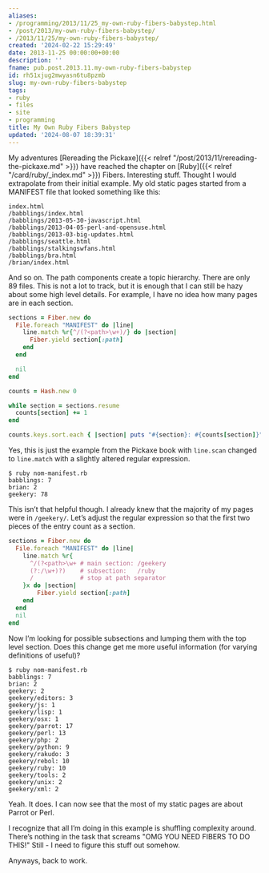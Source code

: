 ```yaml
---
aliases:
- /programming/2013/11/25_my-own-ruby-fibers-babystep.html
- /post/2013/my-own-ruby-fibers-babystep/
- /2013/11/25/my-own-ruby-fibers-babystep/
created: '2024-02-22 15:29:49'
date: 2013-11-25 00:00:00+00:00
description: ''
fname: pub.post.2013.11.my-own-ruby-fibers-babystep
id: rh51xjug2mwyasn6tu8pzmb
slug: my-own-ruby-fibers-babystep
tags:
- ruby
- files
- site
- programming
title: My Own Ruby Fibers Babystep
updated: '2024-08-07 18:39:31'
---
```


My adventures [Rereading the Pickaxe]({{< relref "/post/2013/11/rereading-the-pickaxe.md" >}}) have reached the chapter on [Ruby]({{< relref "/card/ruby/_index.md" >}}) Fibers. Interesting stuff. Thought I would extrapolate from their initial example. My old static pages started from a MANIFEST file that looked something like this:

```plaintext
index.html
/babblings/index.html
/babblings/2013-05-30-javascript.html
/babblings/2013-04-05-perl-and-opensuse.html
/babblings/2013-03-big-updates.html
/babblings/seattle.html
/babblings/stalkingswfans.html
/babblings/bra.html
/brian/index.html
```

And so on. The path components create a topic hierarchy. There are only 89 files. This is not a lot to track, but it is enough that I can still be hazy about some high level details. For example, I have no idea how many pages are in each section.

```ruby
sections = Fiber.new do
  File.foreach "MANIFEST" do |line|
    line.match %r{^/(?<path>\w+)/} do |section|
      Fiber.yield section[:path]
    end
  end

  nil
end

counts = Hash.new 0

while section = sections.resume
  counts[section] += 1
end

counts.keys.sort.each { |section| puts "#{section}: #{counts[section]}" }
```

Yes, this is just the example from the Pickaxe book with `line.scan` changed to `line.match` with a slightly altered regular expression.

```console
$ ruby nom-manifest.rb
babblings: 7
brian: 2
geekery: 78
```

This isn’t that helpful though. I already knew that the majority of my pages were in `/geekery/`. Let’s adjust the regular expression so that the first two pieces of the entry count as a section.

```ruby
sections = Fiber.new do
  File.foreach "MANIFEST" do |line|
    line.match %r{
      ^/(?<path>\w+ # main section: /geekery
      (?:/\w+)?)    # subsection:   /ruby
      /             # stop at path separator
    }x do |section|
        Fiber.yield section[:path]
    end
  end
  nil
end
```

Now I’m looking for possible subsections and lumping them with the top level section. Does this change get me more useful information (for varying definitions of useful)?

```console
$ ruby nom-manifest.rb
babblings: 7
brian: 2
geekery: 2
geekery/editors: 3
geekery/js: 1
geekery/lisp: 1
geekery/osx: 1
geekery/parrot: 17
geekery/perl: 13
geekery/php: 2
geekery/python: 9
geekery/rakudo: 3
geekery/rebol: 10
geekery/ruby: 10
geekery/tools: 2
geekery/unix: 2
geekery/xml: 2
```

Yeah. It does. I can now see that the most of my static pages are about Parrot or Perl.

I recognize that all I’m doing in this example is shuffling complexity around. There’s nothing in the task that screams "OMG YOU NEED FIBERS TO DO THIS!" Still - I need to figure this stuff out somehow.

Anyways, back to work.